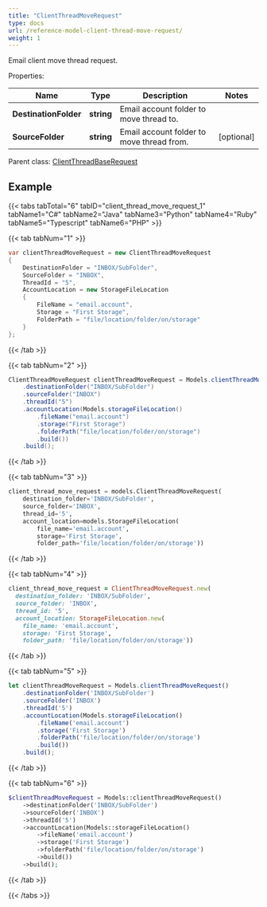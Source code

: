 ```yaml
---
title: "ClientThreadMoveRequest"
type: docs
url: /reference-model-client-thread-move-request/
weight: 1
---
```

Email client move thread request.             

Properties:

Name | Type | Description | Notes
---- | ---- | ----------- | -----
**DestinationFolder** | **string** | Email account folder to move thread to.              | 
**SourceFolder** | **string** | Email account folder to move thread from.              | [optional] 

Parent class: [ClientThreadBaseRequest](/email/reference-model-client-thread-base-request/)

## Example

{{< tabs tabTotal="6" tabID="client_thread_move_request_1" tabName1="C#" tabName2="Java" tabName3="Python" tabName4="Ruby" tabName5="Typescript" tabName6="PHP" >}}

{{< tab tabNum="1" >}}

```csharp
var clientThreadMoveRequest = new ClientThreadMoveRequest
{
    DestinationFolder = "INBOX/SubFolder",
    SourceFolder = "INBOX",
    ThreadId = "5",
    AccountLocation = new StorageFileLocation
    {
        FileName = "email.account",
        Storage = "First Storage",
        FolderPath = "file/location/folder/on/storage"
    }
};
```

{{< /tab >}}

{{< tab tabNum="2" >}}

```java
ClientThreadMoveRequest clientThreadMoveRequest = Models.clientThreadMoveRequest()
    .destinationFolder("INBOX/SubFolder")
    .sourceFolder("INBOX")
    .threadId("5")
    .accountLocation(Models.storageFileLocation()
        .fileName("email.account")
        .storage("First Storage")
        .folderPath("file/location/folder/on/storage")
        .build())
    .build();
```

{{< /tab >}}

{{< tab tabNum="3" >}}

```python
client_thread_move_request = models.ClientThreadMoveRequest(
    destination_folder='INBOX/SubFolder',
    source_folder='INBOX',
    thread_id='5',
    account_location=models.StorageFileLocation(
        file_name='email.account',
        storage='First Storage',
        folder_path='file/location/folder/on/storage'))
```

{{< /tab >}}

{{< tab tabNum="4" >}}

```ruby
client_thread_move_request = ClientThreadMoveRequest.new(
  destination_folder: 'INBOX/SubFolder',
  source_folder: 'INBOX',
  thread_id: '5',
  account_location: StorageFileLocation.new(
    file_name: 'email.account',
    storage: 'First Storage',
    folder_path: 'file/location/folder/on/storage'))
```

{{< /tab >}}

{{< tab tabNum="5" >}}

```typescript
let clientThreadMoveRequest = Models.clientThreadMoveRequest()
    .destinationFolder('INBOX/SubFolder')
    .sourceFolder('INBOX')
    .threadId('5')
    .accountLocation(Models.storageFileLocation()
        .fileName('email.account')
        .storage('First Storage')
        .folderPath('file/location/folder/on/storage')
        .build())
    .build();
```

{{< /tab >}}

{{< tab tabNum="6" >}}

```php
$clientThreadMoveRequest = Models::clientThreadMoveRequest()
    ->destinationFolder('INBOX/SubFolder')
    ->sourceFolder('INBOX')
    ->threadId('5')
    ->accountLocation(Models::storageFileLocation()
        ->fileName('email.account')
        ->storage('First Storage')
        ->folderPath('file/location/folder/on/storage')
        ->build())
    ->build();
```

{{< /tab >}}

{{< /tabs >}}

